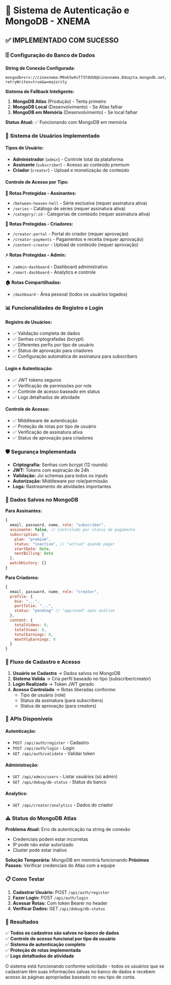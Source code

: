 # 🎯 Sistema de Autenticação e MongoDB - XNEMA

## ✅ **IMPLEMENTADO COM SUCESSO**

### 🗄️ **Configuração do Banco de Dados**

**String de Conexão Configurada:**
```
mongodb+srv://cinexnema:M9ok5w9sT73fdUG6@cinexnema.84oqzta.mongodb.net/cinexnema?retryWrites=true&w=majority
```

**Sistema de Fallback Inteligente:**
1. **MongoDB Atlas** (Produção) - Tenta primeiro
2. **MongoDB Local** (Desenvolvimento) - Se Atlas falhar
3. **MongoDB em Memória** (Desenvolvimento) - Se local falhar

**Status Atual:** ✅ Funcionando com MongoDB em memória

### 👥 **Sistema de Usuários Implementado**

#### **Tipos de Usuário:**
- **Administrador** (`admin`) - Controle total da plataforma
- **Assinante** (`subscriber`) - Acesso ao conteúdo premium
- **Criador** (`creator`) - Upload e monetização de conteúdo

#### **Controle de Acesso por Tipo:**

**🔐 Rotas Protegidas - Assinantes:**
- `/between-heaven-hell` - Série exclusiva (requer assinatura ativa)
- `/series` - Catálogo de séries (requer assinatura ativa)
- `/category/:id` - Categorias de conteúdo (requer assinatura ativa)

**🎨 Rotas Protegidas - Criadores:**
- `/creator-portal` - Portal do criador (requer aprovação)
- `/creator-payments` - Pagamentos e receita (requer aprovação)
- `/content-creator` - Upload de conteúdo (requer aprovação)

**⚡ Rotas Protegidas - Admin:**
- `/admin-dashboard` - Dashboard administrativo
- `/smart-dashboard` - Analytics e controle

**🏠 Rotas Compartilhadas:**
- `/dashboard` - Área pessoal (todos os usuários logados)

### 📊 **Funcionalidades de Registro e Login**

#### **Registro de Usuários:**
- ✅ Validação completa de dados
- ✅ Senhas criptografadas (bcrypt)
- ✅ Diferentes perfis por tipo de usuário
- ✅ Status de aprovação para criadores
- ✅ Configuração automática de assinatura para subscribers

#### **Login e Autenticação:**
- ✅ JWT tokens seguros
- ✅ Verificação de permissões por role
- ✅ Controle de acesso baseado em status
- ✅ Logs detalhados de atividade

#### **Controle de Acesso:**
- ✅ Middleware de autenticação
- ✅ Proteção de rotas por tipo de usuário
- ✅ Verificação de assinatura ativa
- ✅ Status de aprovação para criadores

### 🛡️ **Segurança Implementada**

- **Criptografia:** Senhas com bcrypt (12 rounds)
- **JWT:** Tokens com expiração de 24h
- **Validação:** Joi schemas para todos os inputs
- **Autorização:** Middleware por role/permissão
- **Logs:** Rastreamento de atividades importantes

### 📝 **Dados Salvos no MongoDB**

**Para Assinantes:**
```javascript
{
  email, password, name, role: "subscriber",
  assinante: false, // Controlado por status de pagamento
  subscription: {
    plan: "premium",
    status: "inactive", // "active" quando pagar
    startDate: Date,
    nextBilling: Date
  },
  watchHistory: []
}
```

**Para Criadores:**
```javascript
{
  email, password, name, role: "creator",
  profile: {
    bio: "...",
    portfolio: "...",
    status: "pending" // "approved" após análise
  },
  content: {
    totalVideos: 0,
    totalViews: 0,
    totalEarnings: 0,
    monthlyEarnings: 0
  }
}
```

### 🔄 **Fluxo de Cadastro e Acesso**

1. **Usuário se Cadastra** → Dados salvos no MongoDB
2. **Sistema Valida** → Cria perfil baseado no tipo (subscriber/creator)
3. **Login Realizado** → Token JWT gerado
4. **Acesso Controlado** → Rotas liberadas conforme:
   - Tipo de usuário (role)
   - Status da assinatura (para subscribers)
   - Status de aprovação (para creators)

### 🚀 **APIs Disponíveis**

#### **Autenticação:**
- `POST /api/auth/register` - Cadastro
- `POST /api/auth/login` - Login
- `GET /api/auth/validate` - Validar token

#### **Administração:**
- `GET /api/admin/users` - Listar usuários (só admin)
- `GET /api/debug/db-status` - Status do banco

#### **Analytics:**
- `GET /api/creator/analytics` - Dados do criador

### ⚠️ **Status do MongoDB Atlas**

**Problema Atual:** Erro de autenticação na string de conexão
- Credenciais podem estar incorretas
- IP pode não estar autorizado
- Cluster pode estar inativo

**Solução Temporária:** MongoDB em memória funcionando
**Próximos Passos:** Verificar credenciais do Atlas com a equipe

### 📋 **Como Testar**

1. **Cadastrar Usuário:** POST `/api/auth/register`
2. **Fazer Login:** POST `/api/auth/login`
3. **Acessar Rotas:** Com token Bearer no header
4. **Verificar Dados:** GET `/api/debug/db-status`

### 🎯 **Resultados**

✅ **Todos os cadastros são salvos no banco de dados**  
✅ **Controle de acesso funcional por tipo de usuário**  
✅ **Sistema de autenticação completo**  
✅ **Proteção de rotas implementada**  
✅ **Logs detalhados de atividade**

O sistema está funcionando conforme solicitado - todos os usuários que se cadastram têm suas informações salvas no banco de dados e recebem acesso às páginas apropriadas baseado no seu tipo de conta.
